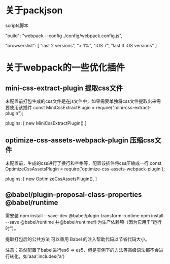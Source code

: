 # 关于packjson
scripts脚本
<!-- 
  npm run build即可执行该脚本 webpack: 自行去node-modules目录下找webpack，--config: 需要添加一个配置文件，
 ./config/webpack.config.js 配置文件的名字叫做 ./config/webpack.config.js

 为何要这么进行修改？
 因为因为正常 webapck.config.js 文件是在 webpack-demo 下的，此时执行脚本为" build": "webpack"，
 脚本即可自行去找 webpack.config.js 去执行，具体详见 webpack 源码，
 但是在此项目中 webpack.config.js 文件被放置在了 webapck-demo/config 文件中，在执行脚本时找不到webpack的配置文件，所以需要进行此脚本配置

 如果 webpack.config.js 文件仍在 webpack-demo/config 文件夹中，但是 webpack.config.js 文件名称不一定会叫什么
 则需要在 scripts 脚本中写入 "build": "webpack", 执行时命令为 npm run build -- --config ./config/webpack.config.js
 
 如果执行命令为 npm run build --config ./config/webpack.config.js 则 webpack 不会认为 --config ./config/webpack.config.js 时一个参数，执行结果为 webpack "./config/webpack.config.js" 缺少了 --config，
 正常的执行为webpack "--config" "./config/webpack.config.js"
 -->
"build": "webpack --config ./config/webpack.config.js",

<!-- 处理打包的css文件没有加上前缀 -->
"browserslist": [
  "last 2 versions",
  "> 1%",
  "iOS 7",
  "last 3 iOS versions"
]

# 关于webpack的一些优化插件

## mini-css-extract-plugin 提取css文件
未配置前打包生成的css文件是在js文件中，如果需要单独将css文件提取出来需要使用该插件
const MiniCssExtractPlugin = require("mini-css-extract-plugin");

plugins: [
  new MiniCssExtractPlugin()
]

## optimize-css-assets-webpack-plugin 压缩css文件
未配置前，生成的css进行了换行和空格等，配置该插件将css压缩成一行
const OptimizeCssAssetsPlugin = require('optimize-css-assets-webpack-plugin');

plugins: [
  new OptimizeCssAssetsPlugin(),
]

## @babel/plugin-proposal-class-properties @babel/runtime
需安装 npm install --save-dev @babel/plugin-transform-runtime npm install --save @babel/runtime
并@babel/runtime作为生产依赖项（因为它用于“运行时”）。

提取打包后的公共方法 可以重用 Babel 的注入帮助代码以节省代码大小。

注意：虽然配置了babel进行es6 => es5，但是实例下的方法等高级语法都不会进行转化，如'aaa'.includes('a')

## 